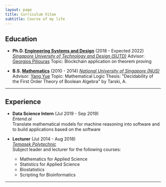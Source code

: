 ```yaml
---
layout: page
title: Curriculum Vitae
subtitle: Course of my life
---
```


## Education

- **Ph.D. [Engineering Systems and Design](https://esd.sutd.edu.sg/)** (2018 - Expected 2022)
  [*Singapore University of Technology and Design (SUTD)*](https://sutd.edu.sg/)
  Advisor: [Georgios Piliouras](https://people.sutd.edu.sg/~georgios/)
  Topic: Blockchain application on theorem proving
  
- **B.S. [Mathematics](https://www.math.nus.edu.sg/)** (2010 - 2014)
  [*National University of Singapore (NUS)*](https://www.nus.edu.sg/)
  Advisor: [Yang Yue](https://discovery.nus.edu.sg/463-yue-yang)
  Topic: Mathematical Logic
  Thesis: "Decidability of the First Order Theory of Boolean Algebra" by Tarski, A.

---

## Experience

- **Data Science Intern** (Jul 2019 - Sep 2019)    
  *Entend.ai*    
  Translate mathematical models for machine reasoning into software and to build applications based on the software

- **Lecturer** (Jul 2014 - Aug 2018)     
  [*Temasek Polytechnic*](https://www.tp.edu.sg/)    
  Subject leader and lecturer for the following courses:  
  - Mathematics for Applied Science
  - Statistics for Applied Science 
  - Biostatistics
  - Scripting for Bioinformatics

---
  
